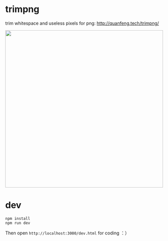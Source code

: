 # trimpng
trim whitespace and useless pixels for png: <http://quanfeng.tech/trimpng/>

<img src="https://pic4.zhimg.com/v2-678bdd8ac1609620af994808f15577b3.jpg" width="500" />

# dev
```
npm install
npm run dev
```
Then open `http://localhost:3000/dev.html` for coding ：）
